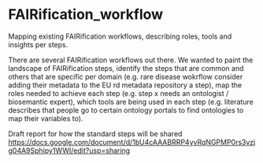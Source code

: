 # FAIRification_workflow
Mapping existing FAIRification workflows, describing roles, tools and insights per steps.

There are several FAIRification workflows out there. We wanted to paint the landscape of FAIRification steps, identify the steps that are common and others that are specific per domain (e.g. rare disease wokrflow consider adding their metadata to the EU rd metadata repository a step), map the roles needed to achieve each step (e.g. step x needs an ontologist / biosemantic expert), which tools are being used in each step (e.g. literature describes that people go to certain ontology portals to find ontologies to map their variables to).

Draft report for how the standard steps will be shared https://docs.google.com/document/d/1bU4cAAABRRP4yvRqNGPMP0rs3vzjg04A9Sphipy1WWI/edit?usp=sharing 
